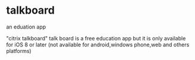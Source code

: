 # talkboard
an eduation app



"citrix talkboard" talk board is a free education app but it is only available for iOS 8 or later
(not available for android,windows phone,web and others platforms)

